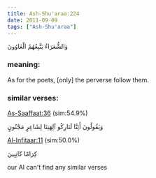 ```yaml
---
title: Ash-Shu'araa:224
date: 2011-09-09
tags: ["Ash-Shu'araa"]
---
```

وَالشُّعَرَاءُ يَتَّبِعُهُمُ الْغَاوُونَ
### meaning: 
As for the poets, [only] the perverse follow them.
### similar verses: 

[As-Saaffaat:36](/37/36) (sim:54.9%)

وَيَقُولُونَ أَئِنَّا لَتَارِكُو آلِهَتِنَا لِشَاعِرٍ مَجْنُونٍ

[Al-Infitaar:11](/82/11) (sim:50.0%)

كِرَامًا كَاتِبِينَ

our AI can't find any similar verses



